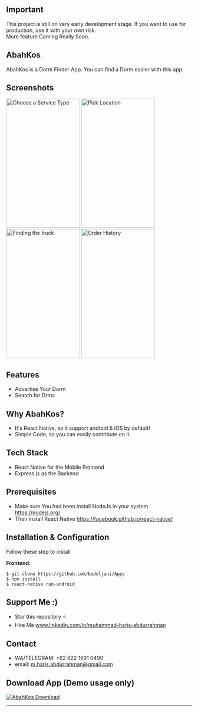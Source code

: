 

## Important
This project is still on very early development stage. If you want to use for production, use it with your own risk.
<br>More feature Coming Really Soon.

## AbahKos
AbahKos is a Dorm Finder App. You can find a Dorm easier with this app.  

## Screenshots

<p float="left">
  <img src="https://content.screencast.com/users/Radiegtya/folders/Jing/media/55fda3a2-425f-4890-b027-660a8a80285d/00000962.png" width="200" height="350" alt="Choose a Service Type"/>

  <img src="https://content.screencast.com/users/Radiegtya/folders/Jing/media/b8e3b04e-2a6d-421c-bf62-17573332930d/00000963.png" width="200" height="350" alt="Pick Location"/>

  <img src="https://content.screencast.com/users/Radiegtya/folders/Jing/media/5d6ff57a-4f5f-4f0b-93ba-e38fccc91223/00000964.png" width="200" height="350" alt="Finding the truck"/>

  <img src="https://content.screencast.com/users/Radiegtya/folders/Jing/media/e7f85fb0-3c45-4818-a362-ab1026d9ff44/00000965.png" width="200" height="350" alt="Order History"/>
</p>


## Features
* Advertise Your Dorm
* Search for Drms


## Why AbahKos?
* It's React Native, so it support android & iOS by default!
* Simple Code, so you can easily contribute on it.

## Tech Stack
* React Native for the Mobile Frontend
* Express.js as the Backend

## Prerequisites
* Make sure You had been install NodeJs in your system https://nodejs.org/
* Then install React Native https://facebook.github.io/react-native/


## Installation & Configuration
Follow these step to install

**Frontend:**
```
$ git clone https://github.com/bedeljani/Apps
$ npm install
$ react-native run-android 
```


## Support Me :)
* Star this repository :star:
* Hire Me www.linkedin.com/in/muhammad-haris-abdurrahman

## Contact 
* WA/TELEGRAM: +62 822 1691 0490
* email: m.haris.abdurrahman@gmail.com

## Download App (Demo usage only)
[![AbahKos Download](https://i1.wp.com/apkmodsios.com/wp-content/uploads/2018/12/Download-Infinite-Design-3.4.10-Apk.png)](https://linktodownload.com/course-repo-example.apk)


----
